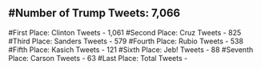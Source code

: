 #Number of Trump Tweets: 7,066
---
#First Place: Clinton Tweets - 1,061
#Second Place: Cruz Tweets - 825
#Third Place: Sanders Tweets - 579
#Fourth Place: Rubio Tweets - 538
#Fifth Place: Kasich Tweets - 121
#Sixth Place: Jeb! Tweets - 88
#Seventh Place: Carson Tweets - 63
#Last Place: Total Tweets -  
